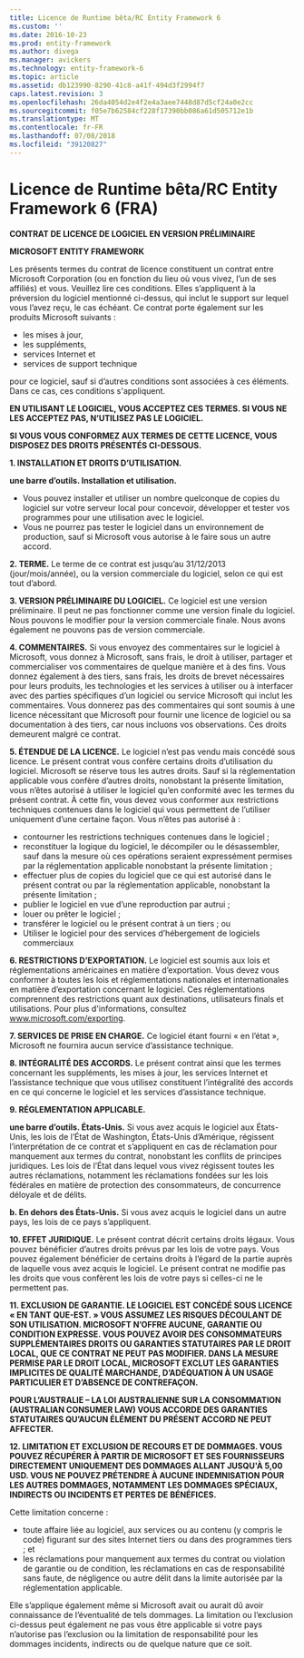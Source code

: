 ```yaml
---
title: Licence de Runtime bêta/RC Entity Framework 6
ms.custom: ''
ms.date: 2016-10-23
ms.prod: entity-framework
ms.author: divega
ms.manager: avickers
ms.technology: entity-framework-6
ms.topic: article
ms.assetid: db123990-8290-41c8-a41f-494d3f2994f7
caps.latest.revision: 3
ms.openlocfilehash: 26da4054d2e4f2e4a3aee7448d87d5cf24a0e2cc
ms.sourcegitcommit: f05e7b62584cf228f17390bb086a61d505712e1b
ms.translationtype: MT
ms.contentlocale: fr-FR
ms.lasthandoff: 07/08/2018
ms.locfileid: "39120827"
---
```

# <a name="entity-framework-6-runtime-betarc-license-enu"></a>Licence de Runtime bêta/RC Entity Framework 6 (FRA)
**CONTRAT DE LICENCE DE LOGICIEL EN VERSION PRÉLIMINAIRE**

**MICROSOFT ENTITY FRAMEWORK**

Les présents termes du contrat de licence constituent un contrat entre Microsoft Corporation (ou en fonction du lieu où vous vivez, l’un de ses affiliés) et vous. Veuillez lire ces conditions. Elles s’appliquent à la préversion du logiciel mentionné ci-dessus, qui inclut le support sur lequel vous l’avez reçu, le cas échéant. Ce contrat porte également sur les produits Microsoft suivants :

-   les mises à jour,
-   les suppléments,
-   services Internet et
-   services de support technique

pour ce logiciel, sauf si d’autres conditions sont associées à ces éléments. Dans ce cas, ces conditions s'appliquent.

**EN UTILISANT LE LOGICIEL, VOUS ACCEPTEZ CES TERMES. SI VOUS NE LES ACCEPTEZ PAS, N’UTILISEZ PAS LE LOGICIEL.**

**SI VOUS VOUS CONFORMEZ AUX TERMES DE CETTE LICENCE, VOUS DISPOSEZ DES DROITS PRÉSENTÉS CI-DESSOUS.**

**1.    INSTALLATION ET DROITS D’UTILISATION.**

**une barre d’outils.    Installation et utilisation.**

-   Vous pouvez installer et utiliser un nombre quelconque de copies du logiciel sur votre serveur local pour concevoir, développer et tester vos programmes pour une utilisation avec le logiciel.
-   Vous ne pourrez pas tester le logiciel dans un environnement de production, sauf si Microsoft vous autorise à le faire sous un autre accord.

**2.    TERME.** Le terme de ce contrat est jusqu’au 31/12/2013 (jour/mois/année), ou la version commerciale du logiciel, selon ce qui est tout d’abord.

**3.    VERSION PRÉLIMINAIRE DU LOGICIEL.** Ce logiciel est une version préliminaire. Il peut ne pas fonctionner comme une version finale du logiciel. Nous pouvons le modifier pour la version commerciale finale. Nous avons également ne pouvons pas de version commerciale.

**4.    COMMENTAIRES.** Si vous envoyez des commentaires sur le logiciel à Microsoft, vous donnez à Microsoft, sans frais, le droit à utiliser, partager et commercialiser vos commentaires de quelque manière et à des fins. Vous donnez également à des tiers, sans frais, les droits de brevet nécessaires pour leurs produits, les technologies et les services à utiliser ou à interfacer avec des parties spécifiques d’un logiciel ou service Microsoft qui inclut les commentaires. Vous donnerez pas des commentaires qui sont soumis à une licence nécessitant que Microsoft pour fournir une licence de logiciel ou sa documentation à des tiers, car nous incluons vos observations. Ces droits demeurent malgré ce contrat.

**5.    ÉTENDUE DE LA LICENCE.** Le logiciel n’est pas vendu mais concédé sous licence. Le présent contrat vous confère certains droits d’utilisation du logiciel. Microsoft se réserve tous les autres droits. Sauf si la réglementation applicable vous confère d’autres droits, nonobstant la présente limitation, vous n’êtes autorisé à utiliser le logiciel qu’en conformité avec les termes du présent contrat. À cette fin, vous devez vous conformer aux restrictions techniques contenues dans le logiciel qui vous permettent de l’utiliser uniquement d’une certaine façon. Vous n’êtes pas autorisé à :

-   contourner les restrictions techniques contenues dans le logiciel ;
-   reconstituer la logique du logiciel, le décompiler ou le désassembler, sauf dans la mesure où ces opérations seraient expressément permises par la réglementation applicable nonobstant la présente limitation ;
-   effectuer plus de copies du logiciel que ce qui est autorisé dans le présent contrat ou par la réglementation applicable, nonobstant la présente limitation ;
-   publier le logiciel en vue d’une reproduction par autrui ;
-   louer ou prêter le logiciel ;
-   transférer le logiciel ou le présent contrat à un tiers ; ou
-   Utiliser le logiciel pour des services d’hébergement de logiciels commerciaux

**6.    RESTRICTIONS D’EXPORTATION.** Le logiciel est soumis aux lois et réglementations américaines en matière d’exportation. Vous devez vous conformer à toutes les lois et réglementations nationales et internationales en matière d’exportation concernant le logiciel. Ces réglementations comprennent des restrictions quant aux destinations, utilisateurs finals et utilisations. Pour plus d'informations, consultez www.microsoft.com/exporting.

**7.    SERVICES DE PRISE EN CHARGE.** Ce logiciel étant fourni « en l’état », Microsoft ne fournira aucun service d’assistance technique.

**8.    INTÉGRALITÉ DES ACCORDS.** Le présent contrat ainsi que les termes concernant les suppléments, les mises à jour, les services Internet et l’assistance technique que vous utilisez constituent l’intégralité des accords en ce qui concerne le logiciel et les services d’assistance technique.

**9.    RÉGLEMENTATION APPLICABLE.**

**une barre d’outils.    États-Unis.** Si vous avez acquis le logiciel aux États-Unis, les lois de l’État de Washington, États-Unis d’Amérique, régissent l’interprétation de ce contrat et s’appliquent en cas de réclamation pour manquement aux termes du contrat, nonobstant les conflits de principes juridiques. Les lois de l’État dans lequel vous vivez régissent toutes les autres réclamations, notamment les réclamations fondées sur les lois fédérales en matière de protection des consommateurs, de concurrence déloyale et de délits.

**b.    En dehors des États-Unis.** Si vous avez acquis le logiciel dans un autre pays, les lois de ce pays s’appliquent.

**10. EFFET JURIDIQUE.** Le présent contrat décrit certains droits légaux. Vous pouvez bénéficier d’autres droits prévus par les lois de votre pays. Vous pouvez également bénéficier de certains droits à l’égard de la partie auprès de laquelle vous avez acquis le logiciel. Le présent contrat ne modifie pas les droits que vous confèrent les lois de votre pays si celles-ci ne le permettent pas.

**11. EXCLUSION DE GARANTIE. LE LOGICIEL EST CONCÉDÉ SOUS LICENCE « EN TANT QUE-EST. » VOUS ASSUMEZ LES RISQUES DÉCOULANT DE SON UTILISATION. MICROSOFT N’OFFRE AUCUNE, GARANTIE OU CONDITION EXPRESSE. VOUS POUVEZ AVOIR DES CONSOMMATEURS SUPPLÉMENTAIRES DROITS OU GARANTIES STATUTAIRES PAR LE DROIT LOCAL, QUE CE CONTRAT NE PEUT PAS MODIFIER. DANS LA MESURE PERMISE PAR LE DROIT LOCAL, MICROSOFT EXCLUT LES GARANTIES IMPLICITES DE QUALITÉ MARCHANDE, D’ADÉQUATION À UN USAGE PARTICULIER ET D’ABSENCE DE CONTREFAÇON.**

**POUR L’AUSTRALIE – LA LOI AUSTRALIENNE SUR LA CONSOMMATION (AUSTRALIAN CONSUMER LAW) VOUS ACCORDE DES GARANTIES STATUTAIRES QU’AUCUN ÉLÉMENT DU PRÉSENT ACCORD NE PEUT AFFECTER.**

**12. LIMITATION ET EXCLUSION DE RECOURS ET DE DOMMAGES. VOUS POUVEZ RÉCUPÉRER À PARTIR DE MICROSOFT ET SES FOURNISSEURS DIRECTEMENT UNIQUEMENT DES DOMMAGES ALLANT JUSQU'À 5,00 USD. VOUS NE POUVEZ PRÉTENDRE À AUCUNE INDEMNISATION POUR LES AUTRES DOMMAGES, NOTAMMENT LES DOMMAGES SPÉCIAUX, INDIRECTS OU INCIDENTS ET PERTES DE BÉNÉFICES.**

Cette limitation concerne :

-   toute affaire liée au logiciel, aux services ou au contenu (y compris le code) figurant sur des sites Internet tiers ou dans des programmes tiers ; et
-   les réclamations pour manquement aux termes du contrat ou violation de garantie ou de condition, les réclamations en cas de responsabilité sans faute, de négligence ou autre délit dans la limite autorisée par la réglementation applicable.

Elle s’applique également même si Microsoft avait ou aurait dû avoir connaissance de l’éventualité de tels dommages. La limitation ou l’exclusion ci-dessus peut également ne pas vous être applicable si votre pays n’autorise pas l’exclusion ou la limitation de responsabilité pour les dommages incidents, indirects ou de quelque nature que ce soit.
